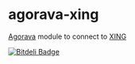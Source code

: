 agorava-xing
============

[Agorava](http://agorava.org/) module to connect to [XING](http://www.xing.com)


[![Bitdeli Badge](https://d2weczhvl823v0.cloudfront.net/keilw/agorava-xing/trend.png)](https://bitdeli.com/free "Bitdeli Badge")

